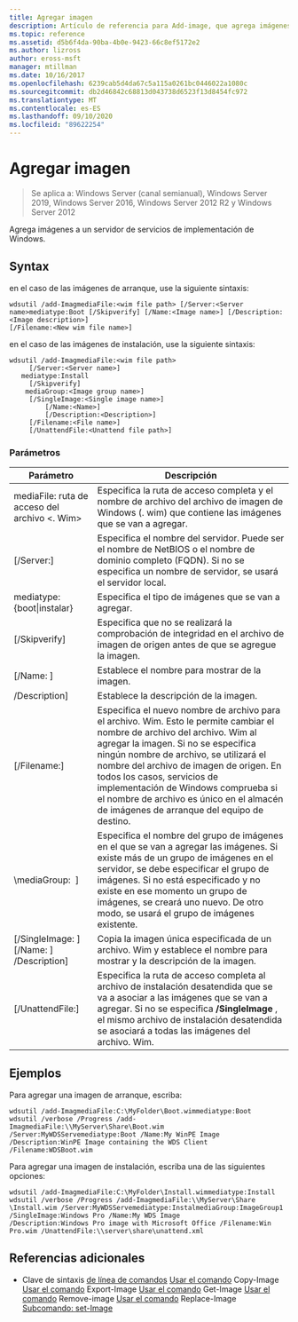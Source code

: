 ```yaml
---
title: Agregar imagen
description: Artículo de referencia para Add-image, que agrega imágenes a un servidor de servicios de implementación de Windows.
ms.topic: reference
ms.assetid: d5b6f4da-90ba-4b0e-9423-66c8ef5172e2
ms.author: lizross
author: eross-msft
manager: mtillman
ms.date: 10/16/2017
ms.openlocfilehash: 6239cab5d4da67c5a115a0261bc0446022a1080c
ms.sourcegitcommit: db2d46842c68813d043738d6523f13d8454fc972
ms.translationtype: MT
ms.contentlocale: es-ES
ms.lasthandoff: 09/10/2020
ms.locfileid: "89622254"
---
```

# <a name="add-image"></a>Agregar imagen

> Se aplica a: Windows Server (canal semianual), Windows Server 2019, Windows Server 2016, Windows Server 2012 R2 y Windows Server 2012

Agrega imágenes a un servidor de servicios de implementación de Windows.

## <a name="syntax"></a>Syntax
en el caso de las imágenes de arranque, use la siguiente sintaxis:
```
wdsutil /add-ImagmediaFile:<wim file path> [/Server:<Server name>mediatype:Boot [/Skipverify] [/Name:<Image name>] [/Description:<Image description>]
[/Filename:<New wim file name>]
```
en el caso de las imágenes de instalación, use la siguiente sintaxis:
```
wdsutil /add-ImagmediaFile:<wim file path>
     [/Server:<Server name>]
   mediatype:Install
     [/Skipverify]
    mediaGroup:<Image group name>]
     [/SingleImage:<Single image name>]
         [/Name:<Name>]
         [/Description:<Description>]
     [/Filename:<File name>]
     [/UnattendFile:<Unattend file path>]
```
### <a name="parameters"></a>Parámetros
|Parámetro|Descripción|
|-------|--------|
mediaFile: ruta de acceso del archivo <. Wim>|Especifica la ruta de acceso completa y el nombre de archivo del archivo de imagen de Windows (. wim) que contiene las imágenes que se van a agregar.|
|[/Server:<Server name>]|Especifica el nombre del servidor. Puede ser el nombre de NetBIOS o el nombre de dominio completo (FQDN). Si no se especifica un nombre de servidor, se usará el servidor local.|
mediatype: {boot&#124;instalar}|Especifica el tipo de imágenes que se van a agregar.|
|[/Skipverify]|Especifica que no se realizará la comprobación de integridad en el archivo de imagen de origen antes de que se agregue la imagen.|
|[/Name: <Name> ]|Establece el nombre para mostrar de la imagen.|
|/Description<Description>]|Establece la descripción de la imagen.|
|[/Filename:<Filename>]|Especifica el nuevo nombre de archivo para el archivo. Wim. Esto le permite cambiar el nombre de archivo del archivo. Wim al agregar la imagen. Si no se especifica ningún nombre de archivo, se utilizará el nombre del archivo de imagen de origen. En todos los casos, servicios de implementación de Windows comprueba si el nombre de archivo es único en el almacén de imágenes de arranque del equipo de destino.|
|\mediaGroup: <Image group name> ]|Especifica el nombre del grupo de imágenes en el que se van a agregar las imágenes. Si existe más de un grupo de imágenes en el servidor, se debe especificar el grupo de imágenes. Si no está especificado y no existe en ese momento un grupo de imágenes, se creará uno nuevo. De otro modo, se usará el grupo de imágenes existente.|
|[/SingleImage: <Single image name> ] [/Name: <Name> ] /Description<Description>]|Copia la imagen única especificada de un archivo. Wim y establece el nombre para mostrar y la descripción de la imagen.|
|[/UnattendFile:<Unattend file path>]|Especifica la ruta de acceso completa al archivo de instalación desatendida que se va a asociar a las imágenes que se van a agregar. Si no se especifica **/SingleImage** , el mismo archivo de instalación desatendida se asociará a todas las imágenes del archivo. Wim.|
## <a name="examples"></a>Ejemplos
Para agregar una imagen de arranque, escriba:
```
wdsutil /add-ImagmediaFile:C:\MyFolder\Boot.wimmediatype:Boot
wdsutil /verbose /Progress /add-ImagmediaFile:\\MyServer\Share\Boot.wim /Server:MyWDSServemediatype:Boot /Name:My WinPE Image
/Description:WinPE Image containing the WDS Client /Filename:WDSBoot.wim
```
Para agregar una imagen de instalación, escriba una de las siguientes opciones:
```
wdsutil /add-ImagmediaFile:C:\MyFolder\Install.wimmediatype:Install
wdsutil /verbose /Progress /add-ImagmediaFile:\\MyServer\Share \Install.wim /Server:MyWDSServemediatype:InstalmediaGroup:ImageGroup1
/SingleImage:Windows Pro /Name:My WDS Image
/Description:Windows Pro image with Microsoft Office /Filename:Win Pro.wim /UnattendFile:\\server\share\unattend.xml
```
## <a name="additional-references"></a>Referencias adicionales
- Clave de sintaxis [de línea de comandos](command-line-syntax-key.md) 
 [Usar el comando](using-the-copy-image-command.md) 
 Copy-Image [Usar el comando](using-the-export-image-command.md) 
 Export-Image [Usar el comando](using-the-get-image-command.md) 
 Get-Image [Usar el comando](using-the-remove-image-command.md) 
 Remove-image [Usar el comando](using-the-replace-image-command.md) 
 Replace-Image [Subcomando: set-Image](subcommand-set-image.md)
